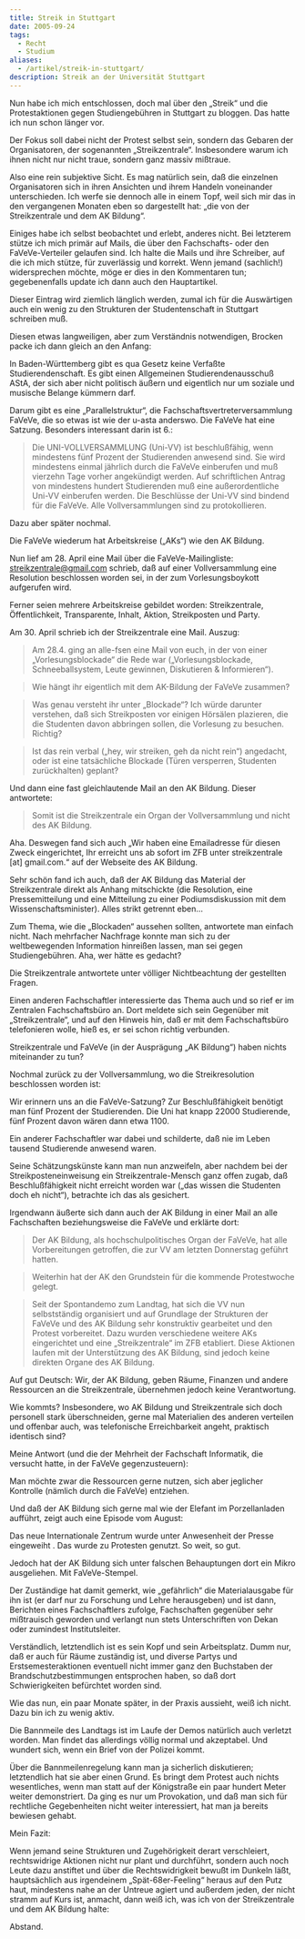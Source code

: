 ```yaml
---
title: Streik in Stuttgart
date: 2005-09-24
tags:
  - Recht
  - Studium
aliases:
  - /artikel/streik-in-stuttgart/
description: Streik an der Universität Stuttgart
---
```

Nun habe ich mich entschlossen, doch mal über den „Streik“ und die Protestaktionen gegen Studiengebühren in Stuttgart zu bloggen. Das hatte ich nun schon länger vor.

Der Fokus soll dabei nicht der Protest selbst sein, sondern das Gebaren der Organisatoren, der sogenannten „Streikzentrale“. Insbesondere warum ich ihnen nicht nur nicht traue, sondern ganz massiv mißtraue.

Also eine rein subjektive Sicht. Es mag natürlich sein, daß die einzelnen Organisatoren sich in ihren Ansichten und ihrem Handeln voneinander unterschieden. Ich werfe sie dennoch alle in einem Topf, weil sich mir das in den vergangenen Monaten eben so dargestellt hat: „die von der Streikzentrale und dem AK Bildung“.

Einiges habe ich selbst beobachtet und erlebt, anderes nicht. Bei letzterem stütze ich mich primär auf Mails, die über den Fachschafts- oder den FaVeVe-Verteiler gelaufen sind. Ich halte die Mails und ihre Schreiber, auf die ich mich stütze, für zuverlässig und korrekt. Wenn jemand (sachlich!) widersprechen möchte, möge er dies in den Kommentaren tun; gegebenenfalls update ich dann auch den Hauptartikel.

Dieser Eintrag wird ziemlich länglich werden, zumal ich für die Auswärtigen auch ein wenig zu den Strukturen der Studentenschaft in Stuttgart schreiben muß.

Diesen etwas langweiligen, aber zum Verständnis notwendigen, Brocken packe ich dann gleich an den Anfang:

In Baden-Württemberg gibt es qua Gesetz keine Verfaßte Studierendenschaft. Es gibt einen Allgemeinen Studierendenausschuß AStA, der sich aber nicht politisch äußern und eigentlich nur um soziale und musische Belange kümmern darf.

Darum gibt es eine „Parallelstruktur“, die Fachschaftsvertreterversammlung FaVeVe, die so etwas ist wie der u-asta anderswo. Die FaVeVe hat eine Satzung. Besonders interessant darin ist 6.:

> Die UNI-VOLLVERSAMMLUNG (Uni-VV) ist beschlußfähig, wenn mindestens fünf Prozent der Studierenden anwesend sind. Sie wird mindestens einmal jährlich durch die FaVeVe einberufen und muß vierzehn Tage vorher angekündigt werden. Auf schriftlichen Antrag von mindestens hundert Studierenden muß eine außerordentliche Uni-VV einberufen werden. Die Beschlüsse der Uni-VV sind bindend für die FaVeVe. Alle Vollversammlungen sind zu protokollieren.

Dazu aber später nochmal.

Die FaVeVe wiederum hat Arbeitskreise („AKs“) wie den AK Bildung.

Nun lief am 28. April eine Mail über die FaVeVe-Mailingliste: streikzentrale@gmail.com schrieb, daß auf einer Vollversammlung eine Resolution beschlossen worden sei, in der zum Vorlesungsboykott aufgerufen wird.

Ferner seien mehrere Arbeitskreise gebildet worden: Streikzentrale, Öffentlichkeit, Transparente, Inhalt, Aktion, Streikposten und Party.

Am 30. April schrieb ich der Streikzentrale eine Mail. Auszug:

> Am 28.4. ging an alle-fsen eine Mail von euch, in der von einer „Vorlesungsblockade“ die Rede war („Vorlesungsblockade, Schneeballsystem, Leute gewinnen, Diskutieren & Informieren“).

> Wie hängt ihr eigentlich mit dem AK-Bildung der FaVeVe zusammen?

> Was genau versteht ihr unter „Blockade“? Ich würde darunter verstehen, daß sich Streikposten vor einigen Hörsälen plazieren, die die Studenten davon abbringen sollen, die Vorlesung zu besuchen. Richtig?

> Ist das rein verbal („hey, wir streiken, geh da nicht rein“) angedacht, oder ist eine tatsächliche Blockade (Türen versperren, Studenten zurückhalten) geplant?

Und dann eine fast gleichlautende Mail an den AK Bildung. Dieser antwortete:

> Somit ist die Streikzentrale ein Organ der Vollversammlung und nicht des AK Bildung.

Aha. Deswegen fand sich auch „Wir haben eine Emailadresse für diesen Zweck eingerichtet, Ihr erreicht uns ab sofort im ZFB unter streikzentrale [at] gmail.com.“ auf der Webseite des AK Bildung.

Sehr schön fand ich auch, daß der AK Bildung das Material der Streikzentrale direkt als Anhang mitschickte (die Resolution, eine Pressemitteilung und eine Mitteilung zu einer Podiumsdiskussion mit dem Wissenschaftsminister). Alles strikt getrennt eben…

Zum Thema, wie die „Blockaden“ aussehen sollten, antwortete man einfach nicht. Nach mehrfacher Nachfrage konnte man sich zu der weltbewegenden Information hinreißen lassen, man sei gegen Studiengebühren. Aha, wer hätte es gedacht?

Die Streikzentrale antwortete unter völliger Nichtbeachtung der gestellten Fragen.

Einen anderen Fachschaftler interessierte das Thema auch und so rief er im Zentralen Fachschaftsbüro an. Dort meldete sich sein Gegenüber mit „Streikzentrale“, und auf den Hinweis hin, daß er mit dem Fachschaftsbüro telefonieren wolle, hieß es, er sei schon richtig verbunden.

Streikzentrale und FaVeVe (in der Ausprägung „AK Bildung“) haben nichts miteinander zu tun?

Nochmal zurück zu der Vollversammlung, wo die Streikresolution beschlossen worden ist:

Wir erinnern uns an die FaVeVe-Satzung? Zur Beschlußfähigkeit benötigt man fünf Prozent der Studierenden. Die Uni hat knapp 22000 Studierende, fünf Prozent davon wären dann etwa 1100.

Ein anderer Fachschaftler war dabei und schilderte, daß nie im Leben tausend Studierende anwesend waren.

Seine Schätzungskünste kann man nun anzweifeln, aber nachdem bei der Streikposteneinweisung ein Streikzentrale-Mensch ganz offen zugab, daß Beschlußfähigkeit nicht erreicht worden war („das wissen die Studenten doch eh nicht“), betrachte ich das als gesichert.

Irgendwann äußerte sich dann auch der AK Bildung in einer Mail an alle Fachschaften beziehungsweise die FaVeVe und erklärte dort:

> Der AK Bildung, als hochschulpolitisches Organ der FaVeVe, hat alle Vorbereitungen getroffen, die zur VV am letzten Donnerstag geführt hatten.

> Weiterhin hat der AK den Grundstein für die kommende Protestwoche gelegt.

> Seit der Spontandemo zum Landtag, hat sich die VV nun selbstständig organisiert und auf Grundlage der Strukturen der FaVeVe und des AK Bildung sehr konstruktiv gearbeitet und den Protest vorbereitet. Dazu wurden verschiedene weitere AKs eingerichtet und eine „Streikzentrale“ im ZFB etabliert. Diese Aktionen laufen mit der Unterstützung des AK Bildung, sind jedoch keine direkten Organe des AK Bildung.

Auf gut Deutsch: Wir, der AK Bildung, geben Räume, Finanzen und andere Ressourcen an die Streikzentrale, übernehmen jedoch keine Verantwortung.

Wie kommts? Insbesondere, wo AK Bildung und Streikzentrale sich doch personell stark überschneiden, gerne mal Materialien des anderen verteilen und offenbar auch, was telefonische Erreichbarkeit angeht, praktisch identisch sind?

Meine Antwort (und die der Mehrheit der Fachschaft Informatik, die versucht hatte, in der FaVeVe gegenzusteuern):

Man möchte zwar die Ressourcen gerne nutzen, sich aber jeglicher Kontrolle (nämlich durch die FaVeVe) entziehen.

Und daß der AK Bildung sich gerne mal wie der Elefant im Porzellanladen aufführt, zeigt auch eine Episode vom August:

Das neue Internationale Zentrum wurde unter Anwesenheit der Presse eingeweiht . Das wurde zu Protesten genutzt. So weit, so gut.

Jedoch hat der AK Bildung sich unter falschen Behauptungen dort ein Mikro ausgeliehen. Mit FaVeVe-Stempel.

Der Zuständige hat damit gemerkt, wie „gefährlich“ die Materialausgabe für ihn ist (er darf nur zu Forschung und Lehre herausgeben) und ist dann, Berichten eines Fachschaftlers zufolge, Fachschaften gegenüber sehr mißtrauisch geworden und verlangt nun stets Unterschriften von Dekan oder zumindest Institutsleiter.

Verständlich, letztendlich ist es sein Kopf und sein Arbeitsplatz. Dumm nur, daß er auch für Räume zuständig ist, und diverse Partys und Erstsemesteraktionen eventuell nicht immer ganz den Buchstaben der Brandschutzbestimmungen entsprochen haben, so daß dort Schwierigkeiten befürchtet worden sind.

Wie das nun, ein paar Monate später, in der Praxis aussieht, weiß ich nicht. Dazu bin ich zu wenig aktiv.

Die Bannmeile des Landtags ist im Laufe der Demos natürlich auch verletzt worden. Man findet das allerdings völlig normal und akzeptabel. Und wundert sich, wenn ein Brief von der Polizei kommt.

Über die Bannmeilenregelung kann man ja sicherlich diskutieren; letztendlich hat sie aber einen Grund. Es bringt dem Protest auch nichts wesentliches, wenn man statt auf der Königstraße ein paar hundert Meter weiter demonstriert. Da ging es nur um Provokation, und daß man sich für rechtliche Gegebenheiten nicht weiter interessiert, hat man ja bereits bewiesen gehabt.

Mein Fazit:

Wenn jemand seine Strukturen und Zugehörigkeit derart verschleiert, rechtswidrige Aktionen nicht nur plant und durchführt, sondern auch noch Leute dazu anstiftet und über die Rechtswidrigkeit bewußt im Dunkeln läßt, hauptsächlich aus irgendeinem „Spät-68er-Feeling“ heraus auf den Putz haut, mindestens nahe an der Untreue agiert und außerdem jeden, der nicht stramm auf Kurs ist, anmacht, dann weiß ich, was ich von der Streikzentrale und dem AK Bildung halte:

Abstand.
